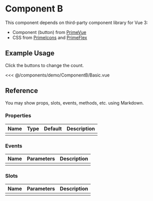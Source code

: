 <script setup>
import Basic from './demo/ComponentB/Basic.vue'
</script>
# Component B

This component depends on third-party component library for Vue 3:

* Component (button) from [PrimeVue](https://www.primefaces.org/primevue/)
* CSS from [PrimeIcons](https://www.primefaces.org/showcase/icons.xhtml) and [PrimeFlex](https://www.primefaces.org/primeflex/)

## Example Usage

Click the buttons to change the count.

<DemoContainer>
  <Basic/>
</DemoContainer>

<<< @/components/demo/ComponentB/Basic.vue

## Reference
You may show props, slots, events, methods, etc. using Markdown.

### Properties

| Name        | Type     | Default  | Description     |
| ----------- | -------- | -------- | --------------- |
|             |          |          |                 |

### Events

| Name        | Parameters   | Description     |
| ----------- | ----------   | --------------- |
|             |              |                 |

### Slots

| Name        | Parameters   | Description     |
| ----------- | ----------   | --------------- |
|             |              |                 |
